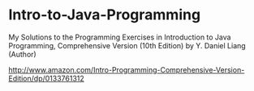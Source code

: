 # Intro-to-Java-Programming
My Solutions to the Programming Exercises in 
Introduction to Java Programming, 
Comprehensive Version (10th Edition) by Y. Daniel Liang (Author)

http://www.amazon.com/Intro-Programming-Comprehensive-Version-Edition/dp/0133761312
